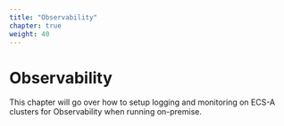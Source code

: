 ```yaml
---
title: "Observability"
chapter: true
weight: 40
---
```


# Observability

This chapter will go over how to setup logging and monitoring on ECS-A clusters for Observability when running on-premise.